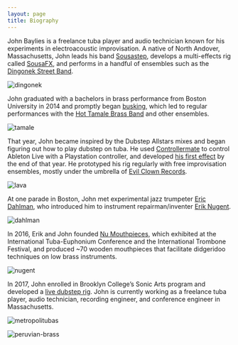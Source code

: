 ```yaml
---
layout: page
title: Biography
---
```


John Baylies is a freelance tuba player and audio technician known for his experiments in electroacoustic improvisation. A native of North Andover, Massachusetts, John leads his band [Sousastep](https://www.youtube.com/@sousastep), develops a multi-effects rig called [SousaFX](https://sousastep.github.io/SousaFX-docs/en/master/index.html), and performs in a handful of ensembles such as the [Dingonek Street Band](https://www.dingonekbrass.com/).

![dingonek](../images/dingonek.jpg)

John graduated with a bachelors in brass performance from Boston University in 2014 and promptly began [busking](../images/subway.png), which led to regular performances with the [Hot Tamale Brass Band](https://www.youtube.com/watch?v=GyNMEuwx758) and other ensembles. 

![tamale](../images/tamale.jpg)

That year, John became inspired by the Dubstep Allstars mixes and began figuring out how to play dubstep on tuba. He used [Controllermate](../images/controllermate.jpg) to control Ableton Live with a Playstation controller, and developed [his first effect](https://www.youtube.com/watch?v=O0IExQclhTE) by the end of that year. He prototyped his rig regularly with free improvisation ensembles, mostly under the umbrella of [Evil Clown Records](https://www.giantevilclown.com/).

![lava](../images/lava.jpg)

At one parade in Boston, John met experimental jazz trumpeter [Eric Dahlman](http://rippedecho.com/), who introduced him to instrument repairman/inventer [Erik Nugent](https://www.instagram.com/fluteworksseattle/). 

![dahlman](../images/john-and-eric.jpg)

In 2016, Erik and John founded [Nu Mouthpieces](https://www.kickstarter.com/projects/1615538060/nu-mouthpieces-bridge-low-brass-and-didgeridoo-tec), which exhibited at the International Tuba-Euphonium Conference and the International Trombone Festival, and produced ~70 wooden mouthpieces that facilitate didgeridoo techniques on low brass instruments.

![nugent](../images/nugent.jpg)

In 2017, John enrolled in Brooklyn College’s Sonic Arts program and developed a [live dubstep rig](https://github.com/jbaylies/sousastep#readme). John is currently working as a freelance tuba player, audio technician, recording engineer, and conference engineer in Massachusetts.

![metropolitubas](../images/metropolitubas.jpg)

![peruvian-brass](../images/peruvian-brass.jpg)
